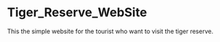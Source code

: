 # Tiger_Reserve_WebSite
This the simple website for the tourist who want to visit the tiger reserve.
